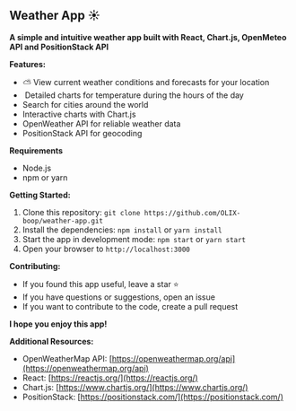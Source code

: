 ## Weather App ☀️

**A simple and intuitive weather app built with React, Chart.js, OpenMeteo API and PositionStack API**

**Features:**

* ⛅️ View current weather conditions and forecasts for your location
* ️ Detailed charts for temperature during the hours of the day
*  Search for cities around the world
*  Interactive charts with Chart.js
*  OpenWeather API for reliable weather data
*  PositionStack API for geocoding

**Requirements**

* Node.js
* npm or yarn

**Getting Started:**

1. Clone this repository: `git clone https://github.com/OLIX-boop/weather-app.git`
2. Install the dependencies: `npm install` or `yarn install`
3. Start the app in development mode: `npm start` or `yarn start`
4. Open your browser to `http://localhost:3000`


**Contributing:**

* If you found this app useful, leave a star ⭐️
* If you have questions or suggestions, open an issue 
* If you want to contribute to the code, create a pull request 

**I hope you enjoy this app!**

**Additional Resources:**

* OpenWeatherMap API: [https://openweathermap.org/api](https://openweathermap.org/api)
* React: [https://reactjs.org/](https://reactjs.org/)
* Chart.js: [https://www.chartjs.org/](https://www.chartjs.org/)
* PositionStack: [https://positionstack.com/](https://positionstack.com/)
